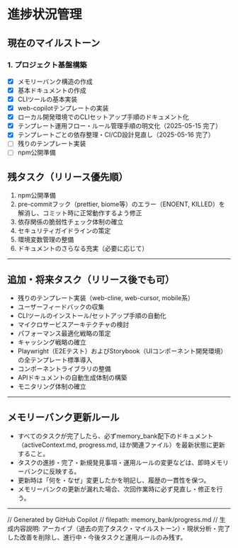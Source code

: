# 進捗状況管理

## 現在のマイルストーン

### 1. プロジェクト基盤構築

* [x] メモリーバンク構造の作成
* [x] 基本ドキュメントの作成
* [x] CLIツールの基本実装
* [x] web-copilotテンプレートの実装
* [x] ローカル開発環境でのCLIセットアップ手順のドキュメント化
* [x] テンプレート運用フロー・ルール管理手順の明文化（2025-05-15 完了）
* [x] テンプレートごとの依存整理・CI/CD設計見直し（2025-05-16 完了）
* [ ] 残りのテンプレート実装
* [ ] npm公開準備

## 残タスク（リリース優先順）

1. npm公開準備
2. pre-commitフック（prettier, biome等）のエラー（ENOENT, KILLED）を解消し、コミット時に正常動作するよう修正
3. 依存関係の脆弱性チェック体制の確立
4. セキュリティガイドラインの策定
5. 環境変数管理の整備
6. ドキュメントのさらなる充実（必要に応じて）

---

## 追加・将来タスク（リリース後でも可）

* 残りのテンプレート実装（web-cline, web-cursor, mobile系）
* ユーザーフィードバックの収集
* CLIツールのインストール/セットアップ手順の自動化
* マイクロサービスアーキテクチャの検討
* パフォーマンス最適化戦略の策定
* キャッシング戦略の確立
* Playwright（E2Eテスト）およびStorybook（UIコンポーネント開発環境）の全テンプレート標準導入
* コンポーネントライブラリの整備
* APIドキュメントの自動生成体制の構築
* モニタリング体制の確立

---

## メモリーバンク更新ルール

* すべてのタスクが完了したら、必ずmemory_bank配下のドキュメント（activeContext.md, progress.md, ほか関連ファイル）を最新状態に更新すること。
* タスクの進捗・完了・新規発見事項・運用ルールの変更などは、即時メモリーバンクに反映する。
* 更新時は「何を・なぜ」変更したかを明記し、履歴の一貫性を保つ。
* メモリーバンクの更新が漏れた場合、次回作業時に必ず見直し・修正を行う。

---

// Generated by GitHub Copilot
// filepath: memory_bank/progress.md
// 生成内容説明: アーカイブ（過去の完了タスク・マイルストーン）・現状分析・完了した改善を削除し、進行中・今後タスクと運用ルールのみ残す。
